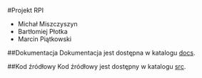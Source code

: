 #Projekt RPI

* Michał Miszczyszyn
* Bartłomiej Płotka
* Marcin Piątkowski

##Dokumentacja
Dokumentacja jest dostępna w katalogu [docs](/docs).


##Kod źródłowy
Kod źródłowy jest dostępny w katalogu [src](/src).